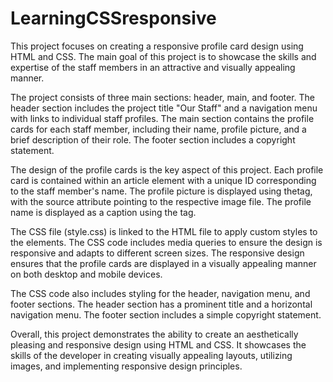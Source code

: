 # LearningCSSresponsive
This project focuses on creating a responsive profile card design using HTML and CSS. The main goal of this project is to showcase the skills and expertise of the staff members in an attractive and visually appealing manner.

The project consists of three main sections: header, main, and footer. The header section includes the project title "Our Staff" and a navigation menu with links to individual staff profiles. The main section contains the profile cards for each staff member, including their name, profile picture, and a brief description of their role. The footer section includes a copyright statement.

The design of the profile cards is the key aspect of this project. Each profile card is contained within an article element with a unique ID corresponding to the staff member's name. The profile picture is displayed using thetag, with the source attribute pointing to the respective image file. The profile name is displayed as a caption using the tag.

The CSS file (style.css) is linked to the HTML file to apply custom styles to the elements. The CSS code includes media queries to ensure the design is responsive and adapts to different screen sizes. The responsive design ensures that the profile cards are displayed in a visually appealing manner on both desktop and mobile devices.

The CSS code also includes styling for the header, navigation menu, and footer sections. The header section has a prominent title and a horizontal navigation menu. The footer section includes a simple copyright statement.

Overall, this project demonstrates the ability to create an aesthetically pleasing and responsive design using HTML and CSS. It showcases the skills of the developer in creating visually appealing layouts, utilizing images, and implementing responsive design principles.
